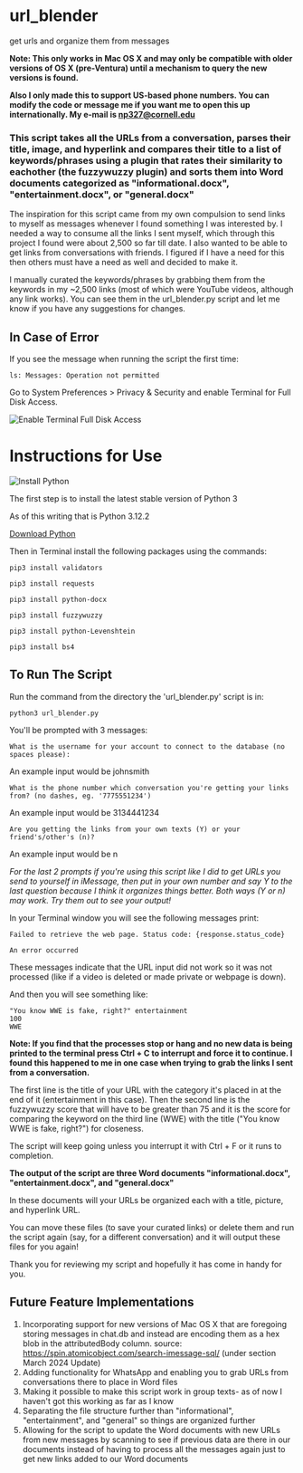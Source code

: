 # url_blender
get urls and organize them from messages

**Note: This only works in Mac OS X and may only be compatible with older versions of OS X (pre-Ventura) until a mechanism to query the new versions is found.**

**Also I only made this to support US-based phone numbers. You can modify the code or message me if you want me to open this up internationally. My e-mail is np327@cornell.edu**

### This script takes all the URLs from a conversation, parses their title, image, and hyperlink and compares their title to a list of keywords/phrases using a plugin that rates their similarity to eachother (the fuzzywuzzy plugin) and sorts them into Word documents categorized as "informational.docx", "entertainment.docx", or "general.docx"

The inspiration for this script came from my own compulsion to send links to myself as messages whenever I found something I was interested by. I needed a way to consume all the links I sent myself, which through this project I found were about 2,500 so far till date. I also wanted to be able to get links from conversations with friends. I figured if I have a need for this then others must have a need as well and decided to make it.

I manually curated the keywords/phrases by grabbing them from the keywords in my ~2,500 links (most of which were YouTube videos, although any link works). You can see them in the url_blender.py script and let me know if you have any suggestions for changes.

## In Case of Error

If you see the message when running the script the first time:

`ls: Messages: Operation not permitted`

Go to System Preferences > Privacy & Security and enable Terminal for Full Disk Access.

![Enable Terminal Full Disk Access](https://cdn.cleanmymac.com/blog_articles/February2023/operation%20not%20permitted%20error4.png)

# Instructions for Use

![Install Python](https://cdn.osxdaily.com/wp-content/uploads/2018/06/install-python3-on-mac.jpg)

The first step is to install the latest stable version of Python 3

As of this writing that is Python 3.12.2

[Download Python](https://www.python.org/downloads/)

Then in Terminal install the following packages using the commands:

`pip3 install validators`

`pip3 install requests`

`pip3 install python-docx`

`pip3 install fuzzywuzzy`

`pip3 install python-Levenshtein`

`pip3 install bs4`

## To Run The Script

Run the command from the directory the 'url_blender.py' script is in:

`python3 url_blender.py`

You'll be prompted with 3 messages:

`What is the username for your account to connect to the database (no spaces please):`

An example input would be johnsmith

`What is the phone number which conversation you're getting your links from? (no dashes, eg. '7775551234')`

An example input would be 3134441234

`Are you getting the links from your own texts (Y) or your friend's/other's (n)?`

An example input would be n

*For the last 2 prompts if you're using this script like I did to get URLs you send to yourself in iMessage, then put in your own number and say Y to the last question because I think it organizes things better. Both ways (Y or n) may work. Try them out to see your output!*

In your Terminal window you will see the following messages print:

`Failed to retrieve the web page. Status code: {response.status_code}`

`An error occurred`

These messages indicate that the URL input did not work so it was not processed (like if a video is deleted or made private or webpage is down).

And then you will see something like:

```
"You know WWE is fake, right?" entertainment
100
WWE
```

**Note: If you find that the processes stop or hang and no new data is being printed to the terminal press Ctrl + C to interrupt and force it to continue. I found this happened to me in one case when trying to grab the links I sent from a conversation.**

The first line is the title of your URL with the category it's placed in at the end of it (entertainment in this case). Then the second line is the fuzzywuzzy score that will have to be greater than 75 and it is the score for comparing the keyword on the third line (WWE) with the title ("You know WWE is fake, right?") for closeness.

The script will keep going unless you interrupt it with Ctrl + F or it runs to completion.

**The output of the script are three Word documents "informational.docx", "entertainment.docx", and "general.docx"**

In these documents will your URLs be organized each with a title, picture, and hyperlink URL.

You can move these files (to save your curated links) or delete them and run the script again (say, for a different conversation) and it will output these files for you again!

Thank you for reviewing my script and hopefully it has come in handy for you.

## Future Feature Implementations

1. Incorporating support for new versions of Mac OS X that are foregoing storing messages in chat.db and instead are encoding them as a hex blob in the attributedBody column. source: https://spin.atomicobject.com/search-imessage-sql/ (under section March 2024 Update)
2. Adding functionality for WhatsApp and enabling you to grab URLs from conversations there to place in Word files
3. Making it possible to make this script work in group texts- as of now I haven't got this working as far as I know
4. Separating the file structure further than "informational", "entertainment", and "general" so things are organized further
5. Allowing for the script to update the Word documents with new URLs from new messages by scanning to see if previous data are there in our documents instead of having to process all the messages again just to get new links added to our Word documents
